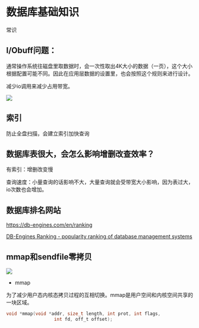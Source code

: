 # 数据库基础知识

常识

## I/Obuff问题：

通常操作系统往磁盘里取数据时，会一次性取出4K大小的数据（一页），这个大小根据配置可能不同。因此在应用层数据的设置里，也会按照这个规则来进行设计。

减少io调用来减少占用带宽。

![](C:\My%20Space\Soft%20Project\Hui%20Ge\coding-road\images\csbasic\2023-02-27-08-55-40-image.png)

## 索引

防止全盘扫描，会建立索引加快查询

## 数据库表很大，会怎么影响增删改查效率？

有索引：增删改变慢

查询速度：小量查询的话影响不大，大量查询就会受带宽大小影响，因为表过大，io次数也会增加。

## 数据库排名网站

https://db-engines.com/en/ranking

[DB-Engines Ranking - popularity ranking of database management systems](https://db-engines.com/en/ranking)

## mmap和sendfile零拷贝

![](C:\My%20Space\Soft%20Project\Hui%20Ge\coding-road\images\csbasic\2023-02-28-10-09-28-image.png)

* mmap

为了减少用户态内核态拷贝过程的互相切换。mmap是用户空间和内核空间共享的一块区域。

```c
void *mmap(void *addr, size_t length, int prot, int flags,
                  int fd, off_t offset);
```
